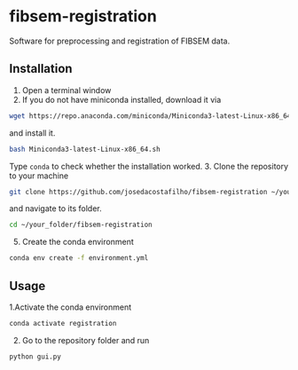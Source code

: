 # fibsem-registration

Software for preprocessing and registration of FIBSEM data.

## Installation
1. Open a terminal window
2. If you do not have miniconda installed, download it via
```bash
wget https://repo.anaconda.com/miniconda/Miniconda3-latest-Linux-x86_64.sh
```
and install it.
```bash
bash Miniconda3-latest-Linux-x86_64.sh
```
Type `conda` to check whether the installation worked.
3. Clone the repository to your machine
```bash
git clone https://github.com/josedacostafilho/fibsem-registration ~/your_folder
```
and navigate to its folder.
```bash
cd ~/your_folder/fibsem-registration
```
5. Create the conda environment
```bash
conda env create -f environment.yml
```

## Usage
1.Activate the conda environment
```bash
conda activate registration
```
2. Go to the repository folder and run
```bash
python gui.py
```

